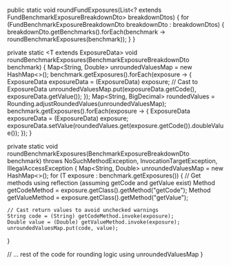 public static <T extends ExposureBreakdownDto.T> void roundFundExposures(List<? extends FundBenchmarkExposureBreakdownDto> breakdownDtos) {
    for (FundBenchmarkExposureBreakdownDto breakdownDto : breakdownDtos) {
        breakdownDto.getBenchmarks().forEach(benchmark -> roundBenchmarkExposures(benchmark));
    }
}

private static <T extends ExposureData<T>> void roundBenchmarkExposures(BenchmarkExposureBreakdownDto<T> benchmark) {
    Map<String, Double> unroundedValuesMap = new HashMap<>();
    benchmark.getExposures().forEach(exposure -> {
        ExposureData<T> exposureData = (ExposureData<T>) exposure;  // Cast to ExposureData
        unroundedValuesMap.put(exposureData.getCode(), exposureData.getValue());
    });
    Map<String, BigDecimal> roundedValues = Rounding.adjustRoundedValues(unroundedValuesMap);
    benchmark.getExposures().forEach(exposure -> {
        ExposureData<T> exposureData = (ExposureData<T>) exposure;
        exposureData.setValue(roundedValues.get(exposure.getCode()).doubleValue());
    });
}

private static void roundBenchmarkExposures(BenchmarkExposureBreakdownDto<T> benchmark) throws NoSuchMethodException, InvocationTargetException, IllegalAccessException {
  Map<String, Double> unroundedValuesMap = new HashMap<>();
  for (T exposure : benchmark.getExposures()) {
    // Get methods using reflection (assuming getCode and getValue exist)
    Method getCodeMethod = exposure.getClass().getMethod("getCode");
    Method getValueMethod = exposure.getClass().getMethod("getValue");
    
    // Cast return values to avoid unchecked warnings
    String code = (String) getCodeMethod.invoke(exposure);
    Double value = (Double) getValueMethod.invoke(exposure);
    unroundedValuesMap.put(code, value);
  }
  
  // ... rest of the code for rounding logic using unroundedValuesMap
}



